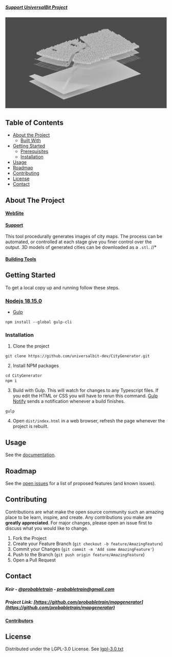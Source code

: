 ##### [Support UniversalBit Project](https://github.com/universalbit-dev/universalbit-dev/tree/main/support)

![FabCity](https://github.com/universalbit-dev/CityGenerator/blob/master/docs/images/STL/model_preview.png?raw=true "Procedural City")


## Table of Contents

* [About the Project](#about-the-project)
  * [Built With](#built-with)
* [Getting Started](#getting-started)
  * [Prerequisites](#prerequisites)
  * [Installation](#installation)
* [Usage](#usage)
* [Roadmap](#roadmap)
* [Contributing](#contributing)
* [License](https://www.gnu.org/licenses/lgpl-3.0.txt)
* [Contact](#contact)



## About The Project
#### [WebSite](https://maps.probabletrain.com/#/)
#### [Support](https://ko-fi.com/probabletrain)

This tool procedurally generates images of city maps. The process can be automated, or controlled at each stage give you finer control over the output.
3D models of generated cities can be downloaded as a `.stl`. //*

#### [Building Tools](https://github.com/universalbit-dev/building_tools)

## Getting Started
To get a local copy up and running follow these steps.
### [Nodejs 18.15.0](https://nodejs.org/en/blog/release/v18.15.0)

* [Gulp](https://www.npmjs.com/package/gulp)
```
npm install --global gulp-cli
```

### Installation
 
1. Clone the project
```
git clone https://github.com/universalbit-dev/CityGenerator.git
```
2. Install NPM packages
```
cd CityGenerator
npm i
```
3. Build with Gulp. This will watch for changes to any Typescript files. If you edit the HTML or CSS you will have to rerun this command. [Gulp Notify](https://github.com/mikaelbr/gulp-notify) sends a notification whenever a build finishes.
```
gulp
```
4. Open `dist/index.html` in a web browser, refresh the page whenever the project is rebuilt.
## Usage
See the [documentation](https://github.com/universalbit-dev/CityGenerator/blob/master/docs/usageguide.md).

## Roadmap
See the [open issues](https://github.com/probabletrain/mapgenerator/issues) for a list of proposed features (and known issues).

## Contributing
Contributions are what make the open source community such an amazing place to be learn, inspire, and create. Any contributions you make are **greatly appreciated**. For major changes, please open an issue first to discuss what you would like to change.

1. Fork the Project
2. Create your Feature Branch (`git checkout -b feature/AmazingFeature`)
3. Commit your Changes (`git commit -m 'Add some AmazingFeature'`)
4. Push to the Branch (`git push origin feature/AmazingFeature`)
5. Open a Pull Request

## Contact
##### Keir - [@probabletrain](https://twitter.com/probabletrain) - probabletrain@gmail.com
##### Project Link: [https://github.com/probabletrain/mapgenerator](https://github.com/probabletrain/mapgenerator)
#### [Contributors](https://github.com/ProbableTrain/MapGenerator#contributors-)


## License
Distributed under the LGPL-3.0 License. See [lgpl-3.0.txt](https://www.gnu.org/licenses/lgpl-3.0.txt)
